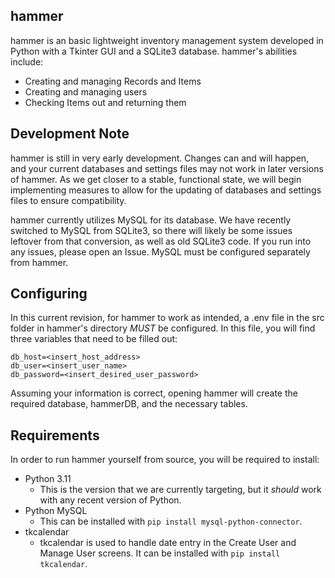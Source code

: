 ## hammer
hammer is an basic lightweight inventory management system developed in Python with a Tkinter GUI and a SQLite3 database.
hammer's abilities include:
- Creating and managing Records and Items
- Creating and managing users
- Checking Items out and returning them

## Development Note
hammer is still in very early development. Changes can and will happen, and your current databases and settings files may 
not work in later versions of hammer. As we get closer to a stable, functional state, we will begin implementing measures
to allow for the updating of databases and settings files to ensure compatibility.

hammer currently utilizes MySQL for its database. We have recently switched to MySQL from SQLite3, so there will likely be some
issues leftover from that conversion, as well as old SQLite3 code. If you run into any issues, please open an Issue. MySQL must
be configured separately from hammer.

## Configuring
In this current revision, for hammer to work as intended, a .env file in the src folder in hammer's directory *MUST* be
configured. In this file, you will find three variables that need to be filled out:
```env
db_host=<insert_host_address>
db_user=<insert_user_name>
db_password=<insert_desired_user_password>
```
Assuming your information is correct, opening hammer will create the required database, hammerDB, and the necessary
tables.

## Requirements
In order to run hammer yourself from source, you will be required to install:
- Python 3.11
  - This is the version that we are currently targeting, but it *should* work with any recent version of Python.
- Python MySQL
  - This can be installed with ```pip install mysql-python-connector```.
- tkcalendar
  - tkcalendar is used to handle date entry in the Create User and Manage User screens. It can be installed with ```pip install tkcalendar```.
